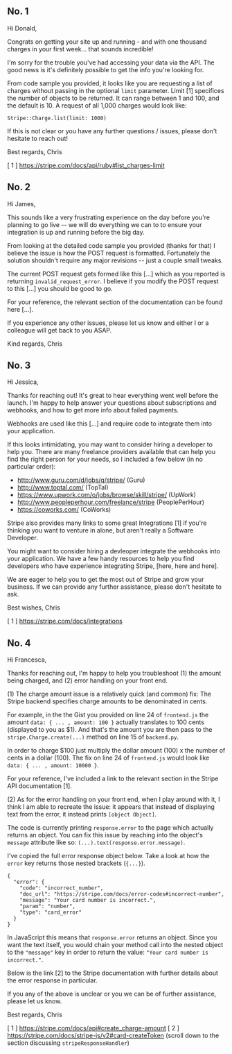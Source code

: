 
## No. 1

Hi Donald,

Congrats on getting your site up and running - and with one thousand charges in your first week... that sounds incredible!

I'm sorry for the trouble you've had accessing your data via the API. The good news is it's definitely possible to get the info you're looking for.

From code sample you provided, it looks like you are requesting a list of charges without passing in the optional `limit` parameter. Limit [1] specifices the number of objects to be returned. It can range between 1 and 100, and the default is 10. A request of all 1,000 charges would look like:

```
Stripe::Charge.list(limit: 1000)
```

If this is not clear or you have any further questions / issues, please don't hesitate to reach out!

Best regards,
Chris

[ 1 ] https://stripe.com/docs/api/ruby#list_charges-limit



## No. 2

Hi James,

This sounds like a very frustrating experience on the day before you're planning to go live -- we will do everything we can to to ensure your integration is up and running before the big day.

From looking at the detailed code sample you provided (thanks for that) I believe the issue is how the POST request is formatted. Fortunately the solution shouldn't require any major revisions -- just a couple small tweaks.

The current POST request gets formed like this [...] which as you reported is returning `invalid_request_error`. I believe if you modify the POST request to this [...] you should be good to go.

For your reference, the relevant section of the documentation can be found here [...].

If you experience any other issues, please let us know and either I or a colleague will get back to you ASAP.

Kind regards,
Chris


## No. 3

Hi Jessica,

Thanks for reaching out! It's great to hear everything went well before the launch. I'm happy to help answer your questions about subscriptions and webhooks, and how to get more info about failed payments.

Webhooks are used like this [...] and require code to integrate them into your application.

If this looks intimidating, you may want to consider hiring a developer to help you. There are many freelance providers available that can help you find the right person for your needs, so I included a few below (in no particular order):

- http://www.guru.com/d/jobs/q/stripe/ (Guru)
- http://www.toptal.com/ (TopTal)
- https://www.upwork.com/o/jobs/browse/skill/stripe/ (UpWork)
- http://www.peopleperhour.com/freelance/stripe (PeoplePerHour)
- https://coworks.com/ (CoWorks)

Stripe also provides many links to some great Integrations [1] if you're thinking you want to venture in alone, but aren't really a Software Developer.


You might want to consider hiring a devleoper integrate the webhooks into your application. We have a few handy resources to help you find developers who have experience integrating Stripe, [here, here and here].

We are eager to help you to get the most out of Stripe and grow your business. If we can provide any further assistance, please don't hesitate to ask.

Best wishes,
Chris

[ 1 ] https://stripe.com/docs/integrations


## No. 4

Hi Francesca,

Thanks for reaching out, I'm happy to help you troubleshoot (1) the amount being charged, and (2) error handling on your front end.

(1) The charge amount issue is a relatively quick (and common) fix: The Stripe backend specifies charge amounts to be denominated in cents.

For example, in the the Gist you provided on line 24 of `frontend.js` the amount `data: { ... , amount: 100 }` actually translates to 100 cents (displayed to you as $1). And that's the amount you are then pass to the `stripe.Charge.create(...)` method on line 15 of `backend.py`.

In order to charge $100 just multiply the dollar amount (100) x the number of cents in a dollar (100). The fix on line 24 of `frontend.js` would look like `data: { ... , amount: 10000 }`.

For your reference, I've included a link to the relevant section in the Stripe API documentation [1].

(2) As for the error handling on your front end, when I play around with it, I think I am able to recreate the issue: it appears that instead of displaying text from the error, it instead prints `[object Object]`.

The code is currently printing `response.error` to the page which actually returns an object. You can fix this issue by reaching into the object's `message` attribute like so: `(...).text(response.error.message)`.

I've copied the full error response object below. Take a look at how the `error` key returns those nested brackets (`{...}`).

```
{
  "error": {
    "code": "incorrect_number",
    "doc_url": "https://stripe.com/docs/error-codes#incorrect-number",
    "message": "Your card number is incorrect.",
    "param": "number",
    "type": "card_error"
  }
}
```

In JavaScript this means that `response.error` returns an object. Since you want the text itself, you would chain your method call into the nested object to the `"message"` key in order to return the value: `"Your card number is incorrect."`.

Below is the link [2] to the Stripe documentation with further details about the error response in particular.

If you any of the above is unclear or you we can be of further assistance, please let us know.

Best regards,
Chris

[ 1 ] https://stripe.com/docs/api#create_charge-amount
[ 2 ] https://stripe.com/docs/stripe-js/v2#card-createToken (scroll down to the section discussing `stripeResponseHandler`)











